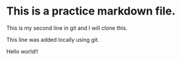 # This is a practice markdown file.

This is my second line in git and I will clone this.

This line was added locally using git.

Hello world!!

